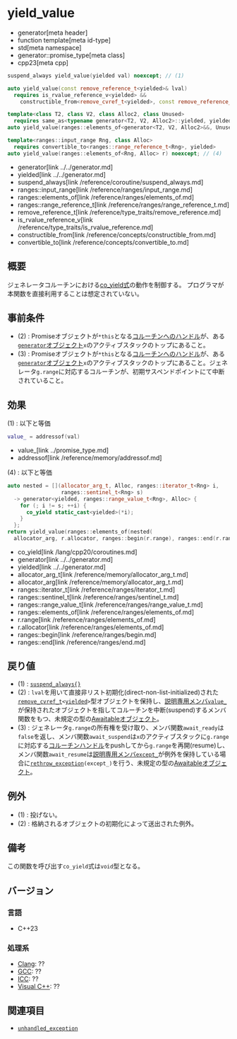 # yield_value
* generator[meta header]
* function template[meta id-type]
* std[meta namespace]
* generator::promise_type[meta class]
* cpp23[meta cpp]

```cpp
suspend_always yield_value(yielded val) noexcept; // (1)

auto yield_value(const remove_reference_t<yielded>& lval)
  requires is_rvalue_reference_v<yielded> &&
    constructible_from<remove_cvref_t<yielded>, const remove_reference_t<yielded>&>;  // (2)

template<class T2, class V2, class Alloc2, class Unused>
  requires same_as<typename generator<T2, V2, Alloc2>::yielded, yielded>
auto yield_value(ranges::elements_of<generator<T2, V2, Alloc2>&&, Unused> g) noexcept; // (3)

template<ranges::input_range Rng, class Alloc>
  requires convertible_to<ranges::range_reference_t<Rng>, yielded>
auto yield_value(ranges::elements_of<Rng, Alloc> r) noexcept; // (4)
```
* generator[link ../../generator.md]
* yielded[link ../../generator.md]
* suspend_always[link /reference/coroutine/suspend_always.md]
* ranges::input_range[link /reference/ranges/input_range.md]
* ranges::elements_of[link /reference/ranges/elements_of.md]
* ranges::range_reference_t[link /reference/ranges/range_reference_t.md]
* remove_reference_t[link /reference/type_traits/remove_reference.md]
* is_rvalue_reference_v[link /reference/type_traits/is_rvalue_reference.md]
* constructible_from[link /reference/concepts/constructible_from.md]
* convertible_to[link /reference/concepts/convertible_to.md]


## 概要
ジェネレータコルーチンにおける[co_yield式](/lang/cpp20/coroutines.md)の動作を制御する。
プログラマが本関数を直接利用することは想定されていない。


## 事前条件
- (2) : Promiseオブジェクトが`*this`となる[コルーチンへのハンドル](/reference/coroutine/coroutine_handle.md)が、ある[`generator`オブジェクト](../../generator.md)`x`のアクティブスタックのトップにあること。
- (3) : Promiseオブジェクトが`*this`となる[コルーチンへのハンドル](/reference/coroutine/coroutine_handle.md)が、ある[`generator`オブジェクト](../../generator.md)`x`のアクティブスタックのトップにあること。ジェネレータ`g.range`に対応するコルーチンが、初期サスペンドポイントにて中断されていること。


## 効果
(1) : 以下と等価
```cpp
value_ = addressof(val)
```
* value_[link ../promise_type.md]
* addressof[link /reference/memory/addressof.md]

(4) : 以下と等価
```cpp
auto nested = [](allocator_arg_t, Alloc, ranges::iterator_t<Rng> i,
                 ranges::sentinel_t<Rng> s)
  -> generator<yielded, ranges::range_value_t<Rng>, Alloc> {
    for (; i != s; ++i) {
      co_yield static_cast<yielded>(*i);
    }
  };  
return yield_value(ranges::elements_of(nested(
  allocator_arg, r.allocator, ranges::begin(r.range), ranges::end(r.range))));
```
* co_yield[link /lang/cpp20/coroutines.md]
* generator[link ../../generator.md]
* yielded[link ../../generator.md]
* allocator_arg_t[link /reference/memory/allocator_arg_t.md]
* allocator_arg[link /reference/memory/allocator_arg_t.md]
* ranges::iterator_t[link /reference/ranges/iterator_t.md]
* ranges::sentinel_t[link /reference/ranges/sentinel_t.md]
* ranges::range_value_t[link /reference/ranges/range_value_t.md]
* ranges::elements_of[link /reference/ranges/elements_of.md]
* r.range[link /reference/ranges/elements_of.md]
* r.allocator[link /reference/ranges/elements_of.md]
* ranges::begin[link /reference/ranges/begin.md]
* ranges::end[link /reference/ranges/end.md]


## 戻り値
- (1) : [`suspend_always{}`](/reference/coroutine/suspend_always.md)
- (2) : `lval`を用いて直接非リスト初期化(direct-non-list-initialized)された[`remove_cvref_t`](/reference/type_traits/remove_cvref.md)`<`[`yielded`](../../generator.md)`>`型オブジェクトを保持し、[説明専用メンバ`value_`](../promise_type.md)が保持されたオブジェクトを指してコルーチンを中断(suspend)するメンバ関数をもつ、未規定の型の[Awaitableオブジェクト](/lang/cpp20/coroutines.md)。
- (3) : ジェネレータ`g.range`の所有権を受け取り、メンバ関数`await_ready`は`false`を返し、メンバ関数`await_suspend`は`x`のアクティブスタックに`g.range`に対応する[コルーチンハンドル](/reference/coroutine/coroutine_handle.md)をpushしてから`g.range`を再開(resume)し、メンバ関数`await_resume`は[説明専用メンバ`except_`](../promise_type.md)が例外を保持している場合に[`rethrow_exception`](/reference/exception/rethrow_exception.md)`(except_)`を行う、未規定の型の[Awaitableオブジェクト](/lang/cpp20/coroutines.md)。


## 例外
- (1) : 投げない。
- (2) : 格納されるオブジェクトの初期化によって送出された例外。


## 備考
この関数を呼び出す`co_yield`式は`void`型となる。


## バージョン
### 言語
- C++23

### 処理系
- [Clang](/implementation.md#clang): ??
- [GCC](/implementation.md#gcc): ??
- [ICC](/implementation.md#icc): ??
- [Visual C++](/implementation.md#visual_cpp): ??


## 関連項目
- [`unhandled_exception`](unhandled_exception.md)
